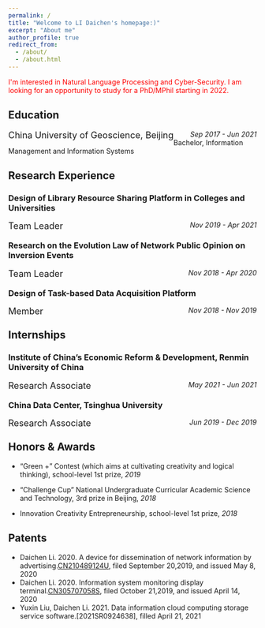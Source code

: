 ```yaml
---
permalink: /
title: "Welcome to LI Daichen's homepage:)"
excerpt: "About me"
author_profile: true
redirect_from: 
  - /about/
  - /about.html
---
```


 <font color=Red>I'm interested in Natural Language Processing and Cyber-Security. I am looking for an opportunity to study for a PhD/MPhil starting in 2022.</font>
<br>

Education
------
<div style="float:left;"><font size=4> China University of Geoscience, Beijing</font></div><div style="float:right;"><i>Sep 2017 - Jun 2021</i></div>
<br>
Bachelor, Information Management and Information Systems 

Research Experience
------
### Design of Library Resource Sharing Platform in Colleges and Universities
<div style="float:left;"><font size=4>Team Leader</font></div><div style="float:right;"><i>Nov 2019 - Apr 2021</i></div>
<br>

### Research on the Evolution Law of Network Public Opinion on Inversion Events
<div style="float:left;"><font size=4>Team Leader</font></div><div style="float:right;"><i>Nov 2018 - Apr 2020</i></div>
<br>

### Design of Task-based Data Acquisition Platform

<div style="float:left;"><font size=4>Member</font></div><div style="float:right;"><i>Nov 2018 - Nov 2019</i></div>
<br>

Internships
------
### Institute of China’s Economic Reform & Development, Renmin University of China
<div style="float:left;"><font size=4>Research Associate</font></div><div style="float:right;"><i>May 2021 - Jun 2021</i></div>
<br>

### China Data Center, Tsinghua University
<div style="float:left;"><font size=4>Research Associate</font></div><div style="float:right;"><i>Jun 2019 - Dec 2019</i></div>
<br>

Honors & Awards
------
- “Green +” Contest (which aims at cultivating creativity and logical thinking), school-level 1st prize, *2019*

- “Challenge Cup” National Undergraduate Curricular Academic Science and Technology, 3rd prize in Beijing, *2018*

- Innovation Creativity Entrepreneurship, school-level 1st prize, *2018*

Patents
------
- Daichen Li. 2020. A device for dissemination of network information by advertising.[CN210489124U](http://epub.cnipa.gov.cn/tdcdesc.action?strWhere=CN210489124U), filed September 20,2019, and issued May 8, 2020
- Daichen Li. 2020. Information system monitoring display terminal.[CN305707058S](http://epub.cnipa.gov.cn/tdcdesc.action?strWhere=CN305707058S), filed October 21,2019, and issued April 14, 2020
- Yuxin Liu, Daichen Li. 2021. Data information cloud computing storage service software.[2021SR0924638], filled April 21, 2021
